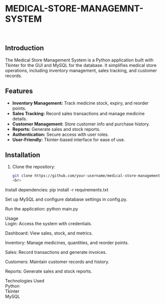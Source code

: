 # MEDICAL-STORE-MANAGEMNT-SYSTEM
<br>

## Introduction

The Medical Store Management System is a Python application built with Tkinter for the GUI and MySQL for the database. It simplifies medical store operations, including inventory management, sales tracking, and customer records.

## Features

- **Inventory Management:** Track medicine stock, expiry, and reorder points.
- **Sales Tracking:** Record sales transactions and manage medicine details.
- **Customer Management:** Store customer info and purchase history.
- **Reports:** Generate sales and stock reports.
- **Authentication:** Secure access with user roles.
- **User-Friendly:** Tkinter-based interface for ease of use.

## Installation

1. Clone the repository:

   ```bash
   git clone https://github.com/your-username/medical-store-management.git
   <br>
Install dependencies:
   pip install -r requirements.txt

Set up MySQL and configure database settings in config.py.

Run the application:
    python main.py


Usage<br>
Login: Access the system with credentials.

Dashboard: View sales, stock, and metrics.

Inventory: Manage medicines, quantities, and reorder points.

Sales: Record transactions and generate invoices.

Customers: Maintain customer records and history.

Reports: Generate sales and stock reports.

Technologies Used<br>
Python<br>
Tkinter<br>
MySQL

